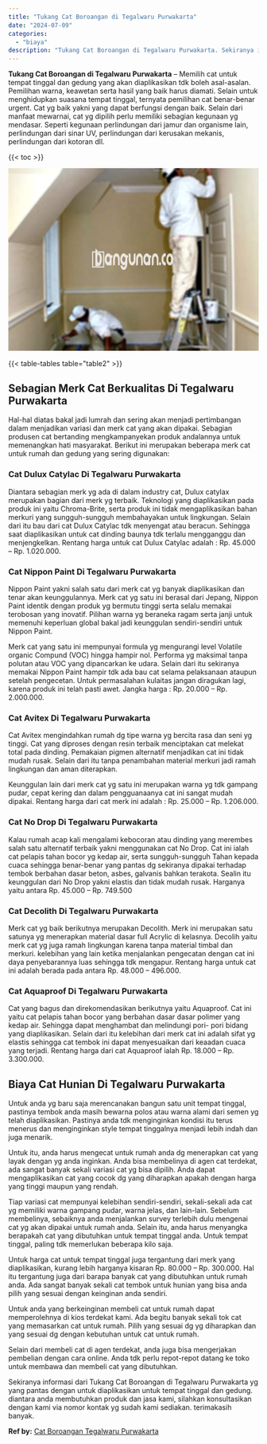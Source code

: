 ```yaml
---
title: "Tukang Cat Boroangan di Tegalwaru Purwakarta"
date: "2024-07-09"
categories: 
  - "biaya"
description: "Tukang Cat Boroangan di Tegalwaru Purwakarta. Sekiranya informasi dari Tukang Cat Boroangan di Tegalwaru Purwakarta yg yang pantas dengan untuk diaplikasikan..."
---
```


**Tukang Cat Boroangan di Tegalwaru Purwakarta** – Memilih cat untuk tempat tinggal dan gedung yang akan diaplikasikan tdk boleh asal-asalan. Pemilihan warna, keawetan serta hasil yang baik harus diamati. Selain untuk menghidupkan suasana tempat tinggal, ternyata pemilihan cat benar-benar urgent. Cat yg baik yakni yang dapat berfungsi dengan baik. Selain dari manfaat mewarnai, cat yg dipilih perlu memiliki sebagian kegunaan yg mendasar. Seperti kegunaan perlindungan dari jamur dan organisme lain, perlindungan dari sinar UV, perlindungan dari kerusakan mekanis, perlindungan dari kotoran dll.

{{< toc >}}

![Tukang Cat Boroangan di Tegalwaru Purwakarta](/images/jasa-cat-murah29.png)

{{< table-tables table="table2" >}}

## Sebagian Merk Cat Berkualitas Di Tegalwaru Purwakarta

Hal-hal diatas bakal jadi lumrah dan sering akan menjadi pertimbangan dalam menjadikan variasi dan merk cat yang akan dipakai. Sebagian produsen cat bertanding mengkampanyekan produk andalannya untuk memenangkan hati masyarakat. Berikut ini merupakan beberapa merk cat untuk rumah dan gedung yang sering digunakan:

### Cat Dulux Catylac Di Tegalwaru Purwakarta

Diantara sebagian merk yg ada di dalam industry cat, Dulux catylax merupakan bagian dari merk yg terbaik. Teknologi yang diaplikasikan pada produk ini yaitu Chroma-Brite, serta produk ini tidak mengaplikasikan bahan merkuri yang sungguh-sungguh membahayakan untuk lingkungan. Selain dari itu bau dari cat Dulux Catylac tdk menyengat atau beracun. Sehingga saat diaplikasikan untuk cat dinding baunya tdk terlalu mengganggu dan menjengkelkan. Rentang harga untuk cat Dulux Catylac adalah : Rp. 45.000 – Rp. 1.020.000.

### Cat Nippon Paint Di Tegalwaru Purwakarta

Nippon Paint yakni salah satu dari merk cat yg banyak diaplikasikan dan tenar akan keunggulannya. Merk cat yg satu ini berasal dari Jepang, Nippon Paint identik dengan produk yg bermutu tinggi serta selalu memakai terobosan yang inovatif. Pilihan warna yg beraneka ragam serta janji untuk memenuhi keperluan global bakal jadi keunggulan sendiri-sendiri untuk Nippon Paint.

Merk cat yang satu ini mempunyai formula yg mengurangi level Volatile organic Compund (VOC) hingga hampir nol. Performa yg maksimal tanpa polutan atau VOC yang dipancarkan ke udara. Selain dari itu sekiranya memakai Nippon Paint hampir tdk ada bau cat selama pelaksanaan ataupun setelah pengecetan. Untuk permasalahan kulaitas jangan diragukan lagi, karena produk ini telah pasti awet. Jangka harga : Rp. 20.000 – Rp. 2.000.000.

### Cat Avitex Di Tegalwaru Purwakarta

Cat Avitex mengindahkan rumah dg tipe warna yg bercita rasa dan seni yg tinggi. Cat yang diproses dengan resin terbaik menciptakan cat melekat total pada dinding. Pemakaian pigmen alternatif menjadikan cat ini tidak mudah rusak. Selain dari itu tanpa penambahan material merkuri jadi ramah lingkungan dan aman diterapkan.

Keunggulan lain dari merk cat yg satu ini merupakan warna yg tdk gampang pudar, cepat kering dan dalam pengguanaanya cat ini sangat mudah dipakai. Rentang harga dari cat merk ini adalah : Rp. 25.000 – Rp. 1.206.000.

### Cat No Drop Di Tegalwaru Purwakarta

Kalau rumah acap kali mengalami kebocoran atau dinding yang merembes salah satu alternatif terbaik yakni menggunakan cat No Drop. Cat ini ialah cat pelapis tahan bocor yg kedap air, serta sungguh-sungguh Tahan kepada cuaca sehingga benar-benar yang pantas dg sekiranya dipakai terhadap tembok berbahan dasar beton, asbes, galvanis bahkan terakota. Sealin itu keunggulan dari No Drop yakni elastis dan tidak mudah rusak. Harganya yaitu antara Rp. 45.000 – Rp. 749.500

### Cat Decolith Di Tegalwaru Purwakarta

Merk cat yg baik berikutnya merupakan Decolith. Merk ini merupakan satu satunya yg menerapkan material dasar full Acrylic di kelasnya. Decolih yaitu merk cat yg juga ramah lingkungan karena tanpa material timbal dan merkuri. kelebihan yang lain ketika menjalankan pengecatan dengan cat ini daya penyebarannya luas sehingga tdk mengapur. Rentang harga untuk cat ini adalah berada pada antara Rp. 48.000 – 496.000.

### Cat Aquaproof Di Tegalwaru Purwakarta

Cat yang bagus dan direkomendasikan berikutnya yaitu Aquaproof. Cat ini yaitu cat pelapis tahan bocor yang berbahan dasar dasar polimer yang kedap air. Sehingga dapat menghambat dan melindungi pori- pori bidang yang diaplikasikan. Selain dari itu kelebihan dari merk cat ini adalah sifat yg elastis sehingga cat tembok ini dapat menyesuaikan dari keaadan cuaca yang terjadi. Rentang harga dari cat Aquaproof ialah Rp. 18.000 – Rp. 3.300.000.

## Biaya Cat Hunian Di Tegalwaru Purwakarta

Untuk anda yg baru saja merencanakan bangun satu unit tempat tinggal, pastinya tembok anda masih bewarna polos atau warna alami dari semen yg telah diaplikasikan. Pastinya anda tdk menginginkan kondisi itu terus menerus dan menginginkan style tempat tinggalnya menjadi lebih indah dan juga menarik.

Untuk itu, anda harus mengecat untuk rumah anda dg menerapkan cat yang layak dengan yg anda inginkan. Anda bisa membelinya di agen cat terdekat, ada sangat banyak sekali variasi cat yg bisa dipilih. Anda dapat mengaplikasikan cat yang cocok dg yang diharapkan apakah dengan harga yang tinggi maupun yang rendah.

Tiap variasi cat mempunyai kelebihan sendiri-sendiri, sekali-sekali ada cat yg memiliki warna gampang pudar, warna jelas, dan lain-lain. Sebelum membelinya, sebaiknya anda menjalankan survey terlebih dulu mengenai cat yg akan dipakai untuk rumah anda. Selain itu, anda harus menyangka berapakah cat yang dibutuhkan untuk tempat tinggal anda. Untuk tempat tinggal, paling tdk memerlukan beberapa kilo saja.

Untuk harga cat untuk tempat tinggal juga tergantung dari merk yang diaplikasikan, kurang lebih harganya kisaran Rp. 80.000 – Rp. 300.000. Hal itu tergantung juga dari barapa banyak cat yang dibutuhkan untuk rumah anda. Ada sangat banyak sekali cat tembok untuk hunian yang bisa anda pilih yang sesuai dengan keinginan anda sendiri.

Untuk anda yang berkeinginan membeli cat untuk rumah dapat memperolehnya di kios terdekat kami. Ada begitu banyak sekali tok cat yang memasarkan cat untuk rumah. Pilih yang sesuai dg yg diharapkan dan yang sesuai dg dengan kebutuhan untuk cat untuk rumah.

Selain dari membeli cat di agen terdekat, anda juga bisa mengerjakan pembelian dengan cara online. Anda tdk perlu repot-repot datang ke toko untuk membawa dan membeli cat yang dibutuhkan.

Sekiranya informasi dari Tukang Cat Boroangan di Tegalwaru Purwakarta yg yang pantas dengan untuk diaplikasikan untuk tempat tinggal dan gedung. diantara anda membutuhkan produk dan jasa kami, silahkan konsultasikan dengan kami via nomor kontak yg sudah kami sediakan. terimakasih banyak.

**Ref by:** [Cat Boroangan Tegalwaru Purwakarta](https://id.wikipedia.org/wiki/Cat)
